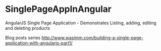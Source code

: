 # SinglePageAppInAngular
AngularJS Single Page Application - Demonstrates Listing, adding, editing and deleting products

Blog posts series
http://www.wasimm.com/building-a-single-page-application-with-angularjs-part1/
